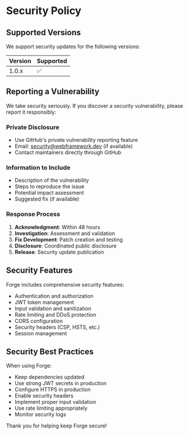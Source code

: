 # Security Policy

## Supported Versions

We support security updates for the following versions:

| Version | Supported          |
| ------- | ------------------ |
| 1.0.x   | :white_check_mark: |

## Reporting a Vulnerability

We take security seriously. If you discover a security vulnerability, please report it responsibly:

### Private Disclosure
- Use GitHub's private vulnerability reporting feature
- Email: security@webframework.dev (if available)
- Contact maintainers directly through GitHub

### Information to Include
- Description of the vulnerability
- Steps to reproduce the issue
- Potential impact assessment
- Suggested fix (if available)

### Response Process
1. **Acknowledgment**: Within 48 hours
2. **Investigation**: Assessment and validation
3. **Fix Development**: Patch creation and testing
4. **Disclosure**: Coordinated public disclosure
5. **Release**: Security update publication

## Security Features

Forge includes comprehensive security features:
- Authentication and authorization
- JWT token management
- Input validation and sanitization
- Rate limiting and DDoS protection
- CORS configuration
- Security headers (CSP, HSTS, etc.)
- Session management

## Security Best Practices

When using Forge:
- Keep dependencies updated
- Use strong JWT secrets in production
- Configure HTTPS in production
- Enable security headers
- Implement proper input validation
- Use rate limiting appropriately
- Monitor security logs

Thank you for helping keep Forge secure!